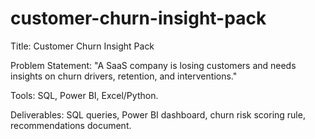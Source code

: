 # customer-churn-insight-pack

Title: Customer Churn Insight Pack

Problem Statement: "A SaaS company is losing customers and needs insights on churn drivers, retention, and interventions."

Tools: SQL, Power BI, Excel/Python.

Deliverables: SQL queries, Power BI dashboard, churn risk scoring rule, recommendations document.
